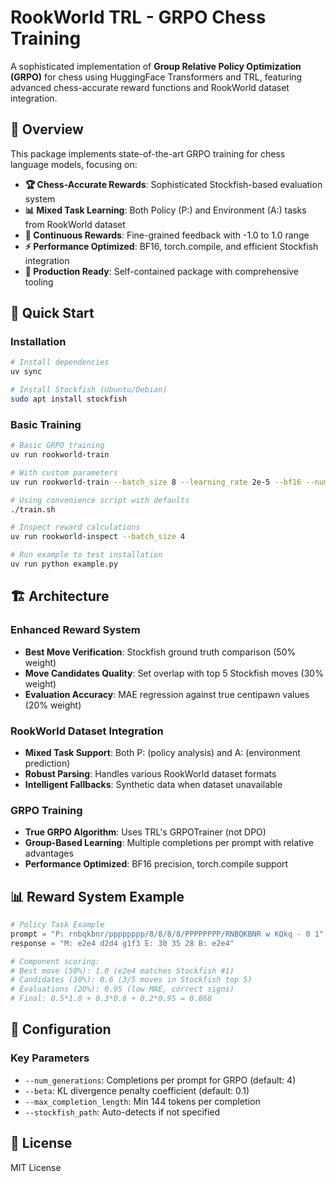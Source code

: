 # RookWorld TRL - GRPO Chess Training

A sophisticated implementation of **Group Relative Policy Optimization (GRPO)** for chess using HuggingFace Transformers and TRL, featuring advanced chess-accurate reward functions and RookWorld dataset integration.

## 🎯 Overview

This package implements state-of-the-art GRPO training for chess language models, focusing on:

- **🏆 Chess-Accurate Rewards**: Sophisticated Stockfish-based evaluation system
- **📊 Mixed Task Learning**: Both Policy (P:) and Environment (A:) tasks from RookWorld dataset  
- **🚀 Continuous Rewards**: Fine-grained feedback with -1.0 to 1.0 range
- **⚡ Performance Optimized**: BF16, torch.compile, and efficient Stockfish integration
- **🔧 Production Ready**: Self-contained package with comprehensive tooling

## 🚀 Quick Start

### Installation

```bash
# Install dependencies
uv sync

# Install Stockfish (Ubuntu/Debian)
sudo apt install stockfish
```

### Basic Training

```bash
# Basic GRPO training
uv run rookworld-train

# With custom parameters
uv run rookworld-train --batch_size 8 --learning_rate 2e-5 --bf16 --num_generations 6

# Using convenience script with defaults
./train.sh

# Inspect reward calculations
uv run rookworld-inspect --batch_size 4

# Run example to test installation
uv run python example.py
```

## 🏗️ Architecture

### Enhanced Reward System
- **Best Move Verification**: Stockfish ground truth comparison (50% weight)
- **Move Candidates Quality**: Set overlap with top 5 Stockfish moves (30% weight)  
- **Evaluation Accuracy**: MAE regression against true centipawn values (20% weight)

### RookWorld Dataset Integration
- **Mixed Task Support**: Both P: (policy analysis) and A: (environment prediction)
- **Robust Parsing**: Handles various RookWorld dataset formats
- **Intelligent Fallbacks**: Synthetic data when dataset unavailable

### GRPO Training
- **True GRPO Algorithm**: Uses TRL's GRPOTrainer (not DPO)
- **Group-Based Learning**: Multiple completions per prompt with relative advantages
- **Performance Optimized**: BF16 precision, torch.compile support

## 📊 Reward System Example

```python
# Policy Task Example
prompt = "P: rnbqkbnr/pppppppp/8/8/8/8/PPPPPPPP/RNBQKBNR w KQkq - 0 1"
response = "M: e2e4 d2d4 g1f3 E: 30 35 28 B: e2e4"

# Component scoring:
# Best move (50%): 1.0 (e2e4 matches Stockfish #1)
# Candidates (30%): 0.6 (3/5 moves in Stockfish top 5)  
# Evaluations (20%): 0.95 (low MAE, correct signs)
# Final: 0.5*1.0 + 0.3*0.6 + 0.2*0.95 = 0.868
```

## 🔧 Configuration

### Key Parameters
- `--num_generations`: Completions per prompt for GRPO (default: 4)
- `--beta`: KL divergence penalty coefficient (default: 0.1)
- `--max_completion_length`: Min 144 tokens per completion
- `--stockfish_path`: Auto-detects if not specified

## 📄 License

MIT License
